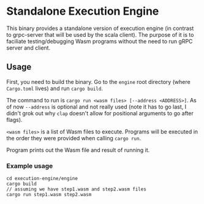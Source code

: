 # Standalone Execution Engine #

This binary provides a standalone version of execution engine (in contrast to grpc-server that will be used by the scala client). The purpose of it is to faciliate testing/debugging Wasm programs without the need to run gRPC server and client.

## Usage ##

First, you need to build the binary. Go to the `engine` root directory (where `Cargo.toml` lives) and run `cargo build`.

The command to run is `cargo run <wasm files> [--address <ADDRESS>]`. As of now `--address` is optional and not really used (note it has to go last, I didn't grok out why `clap` doesn't allow for positional arguments to go after flags).

`<wasm files>` is a list of Wasm files to execute. Programs will be executed in the order they were provided when calling `cargo run`.

Program prints out the Wasm file and result of running it.

### Example usage ###
```
cd execution-engine/engine
cargo build
// assuming we have step1.wasm and step2.wasm files
cargo run step1.wasm step2.wasm
```
